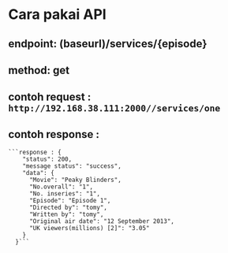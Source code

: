 # Cara pakai API


## endpoint: (baseurl)/services/{episode}
## method: get
## contoh request : ``` http://192.168.38.111:2000//services/one```
## contoh response : 
    ```response : {
        "status": 200,
        "message status": "success",
        "data": {
          "Movie": "Peaky Blinders",
          "No.overall": "1",
          "No. inseries": "1",
          "Episode": "Episode 1",
          "Directed by": "tomy",
          "Written by": "tomy",
          "Original air date": "12 September 2013",
          "UK viewers(millions) [2]": "3.05"
        }
      }```

